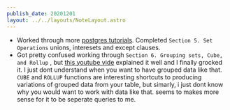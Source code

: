 ```yaml
---
publish_date: 20201201
layout: ../../layouts/NoteLayout.astro
---
```


- Worked through more [postgres tutorials](https://www.postgresqltutorial.com/). Completed `Section 5. Set Operations` unions, interesets and except clauses.
- Got pretty confused working through `Section 6. Grouping sets, Cube, and Rollup` , but [this youtube vide](https://www.youtube.com/watch?v=Tc6-X6mNv7k) explained it well and I finally grocked it. I just dont understand when you want to have grouped data like that. `CUBE` and `ROLLUP` functions are interesting shortcuts to producing variations of grouped data from your table, but simarly, i just dont know why you would want to work with data like that. seems to makes more sense for it to be seperate queries to me.
